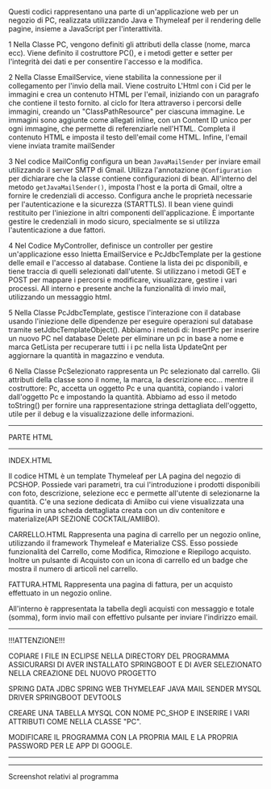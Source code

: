 Questi codici rappresentano una parte di un'applicazione web per un negozio di PC, realizzata utilizzando Java e Thymeleaf per il rendering delle pagine, insieme a JavaScript per l'interattività.

1
Nella Classe PC, vengono definiti gli attributi della classe (nome, marca ecc). Viene definito il costruttore PC(), e i metodi getter e setter per l'integrità dei dati e per consentire l'accesso e la modifica.

2
Nella Classe EmailService, viene stabilita la connessione per il collegamento per l'invio della mail.
Viene costruito L'Html con i Cid per le immagini e crea un contenuto HTML per l'email, iniziando con un paragrafo che contiene il testo fornito.
al ciclo for Itera attraverso i percorsi delle immagini, creando un "ClassPathResource" per ciascuna immagine. Le immagini sono aggiunte come allegati inline, con un Content ID unico per ogni immagine, che permette di referenziarle nell'HTML.
Completa il contenuto HTML e imposta il testo dell'email come HTML. Infine, l'email viene inviata tramite mailSender

3
Nel codice MailConfig configura un bean `JavaMailSender` per inviare email utilizzando il server SMTP di Gmail. Utilizza l'annotazione `@Configuration` per dichiarare che la classe contiene configurazioni di bean. All'interno del metodo `getJavaMailSender()`, imposta l'host e la porta di Gmail, oltre a fornire le credenziali di accesso. Configura anche le proprietà necessarie per l'autenticazione e la sicurezza (STARTTLS). Il bean viene quindi restituito per l'iniezione in altri componenti dell'applicazione. È importante gestire le credenziali in modo sicuro, specialmente se si utilizza l'autenticazione a due fattori.


4
Nel Codice MyController,  definisce un controller per gestire un'applicazione esso Inietta EmailService e PcJdbcTemplate per la gestione delle email e l'accesso al database. Contiene la lista dei pc disponibili, e tiene traccia di quelli selezionati dall'utente.
Si utilizzano i metodi GET e POST per mappare i percorsi e modificare, visualizzare, gestire i vari processi. All interno e presente anche la funzionalità di invio mail, utilizzando un messaggio html.


5
Nella Classe PcJdbcTemplate, gestisce l'interazione con il database usando l'iniezione delle dipendenze per eseguire operazioni sul database tramite setJdbcTemplateObject().
Abbiamo i metodi di: 
InsertPc per inserire un nuovo PC nel database
Delete per eliminare un pc in base a nome e marca
GetLista per recuperare tutti i i pc nella lista
UpdateQnt per aggiornare la quantità in magazzino e venduta.

6
Nella Classe PcSelezionato rappresenta un Pc selezionato dal carrello.
Gli attributi della classe sono il nome, la marca, la descrizione ecc... mentre il costruttore: Pc, accetta un oggetto Pc e una quantità, copiando i valori dall'oggetto Pc e impostando la quantità.
Abbiamo ad esso il metodo toString() per fornire una rappresentazione stringa dettagliata dell'oggetto, utile per il debug e la visualizzazione delle informazioni.

---------------------------------------------------------------------------------------------------------------------------------------------------------

PARTE HTML

---------------------------------------------------------------------------------------------------------------------------------------------------------

INDEX.HTML

Il codice HTML è un template Thymeleaf per LA pagina del negozio di PCSHOP.
Possiede vari parametri, tra cui l'introduzione i prodotti disponibili con foto, descrizione, selezione ecc e permette all'utente di selezionarne la quantità.
C'e una sezione dedicata di Amiibo cui viene visualizzata una figurina in una scheda dettagliata creata con un div contenitore e materialize(API SEZIONE COCKTAIL/AMIIBO).



CARRELLO.HTML
Rappresenta una pagina di carrello per un negozio online, utilizzando il framework Thymeleaf e Materialize CSS.
Esso possiede funzionalità del Carrello, come Modifica, Rimozione e Riepilogo acquisto. Inoltre un pulsante di Acquisto con un icona di carrello ed un badge che mostra il numero di articoli nel carrello.



FATTURA.HTML
Rappresenta una pagina di fattura, per un acquisto effettuato in un negozio online.

All'interno è rappresentata la tabella degli acquisti con messaggio e totale (somma), form invio mail con effettivo pulsante per inviare l'indirizzo email.


----------------------------------------------------------------------------------------------------------------------------------------------

!!!ATTENZIONE!!!

COPIARE I FILE IN ECLIPSE NELLA DIRECTORY DEL PROGRAMMA
ASSICURARSI DI AVER INSTALLATO SPRINGBOOT E DI AVER SELEZIONATO NELLA CREAZIONE DEL NUOVO PROGETTO 

SPRING DATA JDBC
SPRING WEB
THYMELEAF
JAVA MAIL SENDER
MYSQL DRIVER
SPRINGBOOT DEVTOOLS

CREARE UNA TABELLA MYSQL CON NOME PC_SHOP E INSERIRE I VARI ATTRIBUTI COME NELLA CLASSE "PC".

MODIFICARE IL PROGRAMMA CON LA PROPRIA MAIL E LA PROPRIA PASSWORD PER LE APP DI GOOGLE.

----
------------------------------------------------------------------------------------------------------------------------------------------

Screenshot relativi al programma












